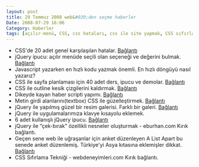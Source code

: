```yaml
---
layout: post
title: 29 Temmuz 2008 web&#039;den seçme haberler
Date: 2008-07-29 16:06
Category: Haberler
tags: [açılır-menü, CSS, css hataları, css ile site yapmak, CSS sıfırlama, çek bırak, dikey kayan haber scripti, Firefox, hızlı döngü, internette gezmek, Javascript, jquery, klavye kısayolları, outline, resim galerisi, textbox]
---
```


-   CSS'de 20 adet genel karşılaşılan hatalar. [Bağlantı][]
-   jQuery ipucu: açılır menüde seçili olan seçeneği ve değerini bulmak.
    [Bağlantı][2]
-   Javascript yazarken en hızlı kodu yazmak önemli. En hızlı döngüyü
    nasıl yazarız? 
-   CSS ile sayfa planlaması için 40 adet ders, ipucu ve demolar.
    [Bağlantı][4]
-   CSS ile outline kesik çizgilerini kaldırmak. [Bağlantı][5]
-   Dikeyde kayan haber scripti yapımı. [Bağlantı][6]
-   Metin girdi alanlarını(textbox) CSS ile güzelleştirmek.
    [Bağlantı][7]
-   jQuery ile yapılmış güzel bir resim galerisi. Farklı bir galeri.
    [Bağlantı][8]
-   jQuery ile uygulamalarımıza klavye kısayolu eklemek.
-   6 adet kullanışlı jQuery ipucu. [Bağlantı][10]
-   jQuery ile “çek-bırak” özellikli nesneler oluşturmak - eburhan.com
    Kırık bağlantı.
-   Geçen sene web ile uğraşanlar için anket düzenleyen A List Apart bu
    senede anket düzenlemiş. Türkiye'yi Asya kıtasına eklemişler dikkat.
    [Bağlantı][12]
-   CSS Sıfırlama Tekniği - webdeneyimleri.com Kırık bağlantı.

  [Bağlantı]: http://www.noupe.com/css/using-css-to-fix-anything-20-common-bugs-and-fixes.html
  [2]: http://marcgrabanski.com/article/jquery-select-list-values
  [4]: http://www.noupe.com/css/css-layouts-40-tutorials-tips-demos-and-best-practices.html
  [5]: http://css-tricks.com/removing-the-dotted-outline/
  [6]: http://woork.blogspot.com/2008/07/fantastic-news-ticker-newsvine-like.html
  [7]: http://www.jankoatwarpspeed.com/post/2008/07/27/Enhance-your-input-fields-with-simple-CSS-tricks.aspx
  [8]: http://eyecon.ro/spacegallery/#about "resim galerisisi"
  [10]: http://johannburkard.de/blog/programming/javascript/6-more-jquery-tips-text-searching-page-load-time-and-others.html
  [12]: http://www.alistapart.com/articles/survey2008 "webciler"
